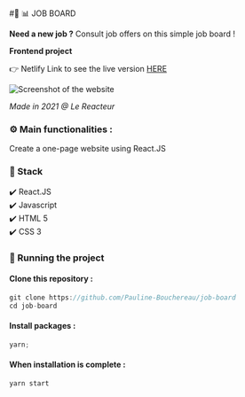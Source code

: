 #💼 📊 JOB BOARD

**Need a new job ?** Consult job offers on this simple job board !

**Frontend project**

👉 Netlify Link to see the live version [HERE](https://job-board-pb.netlify.app/)

![Screenshot of the website](./assets/jobboard.png)

_Made in 2021 @ Le Reacteur_

### ⚙️ Main functionalities :

Create a one-page website using React.JS

### 🔧 Stack

✔️ React.JS  
✔️ Javascript  
✔️ HTML 5  
✔️ CSS 3

### 🚀 Running the project

#### Clone this repository :

```javascript
git clone https://github.com/Pauline-Bouchereau/job-board
cd job-board
```

#### Install packages :

```javascript
yarn;
```

#### When installation is complete :

```javascript
yarn start
```
